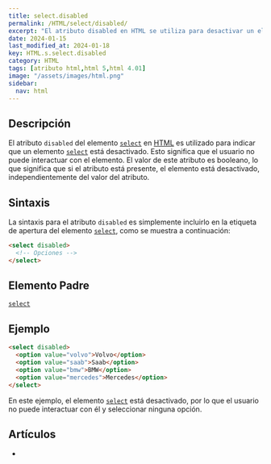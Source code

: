 ```yaml
---
title: select.disabled
permalink: /HTML/select/disabled/
excerpt: "El atributo disabled en HTML se utiliza para desactivar un elemento select. No se puede interactuar con él."
date: 2024-01-15
last_modified_at: 2024-01-18
key: HTML.s.select.disabled
category: HTML
tags: [atributo html,html 5,html 4.01]
image: "/assets/images/html.png"
sidebar:
  nav: html
---
```


## Descripción


El atributo `disabled` del elemento [`select`](https://www.w3api.com/HTML/select/) en [HTML](https://www.manualweb.net/html/) es utilizado para indicar que un elemento [`select`](https://www.w3api.com/HTML/select/) está desactivado. Esto significa que el usuario no puede interactuar con el elemento. El valor de este atributo es booleano, lo que significa que si el atributo está presente, el elemento está desactivado, independientemente del valor del atributo.


## Sintaxis


La sintaxis para el atributo `disabled` es simplemente incluirlo en la etiqueta de apertura del elemento [`select`](https://www.w3api.com/HTML/select/), como se muestra a continuación:


```html
<select disabled>
  <!-- Opciones -->
</select>

```


## Elemento Padre


[`select`](https://www.w3api.com/HTML/select/)


## Ejemplo


```html
<select disabled>
  <option value="volvo">Volvo</option>
  <option value="saab">Saab</option>
  <option value="bmw">BMW</option>
  <option value="mercedes">Mercedes</option>
</select>

```


En este ejemplo, el elemento [`select`](https://www.w3api.com/HTML/select/) está desactivado, por lo que el usuario no puede interactuar con él y seleccionar ninguna opción.


## Artículos

- 
